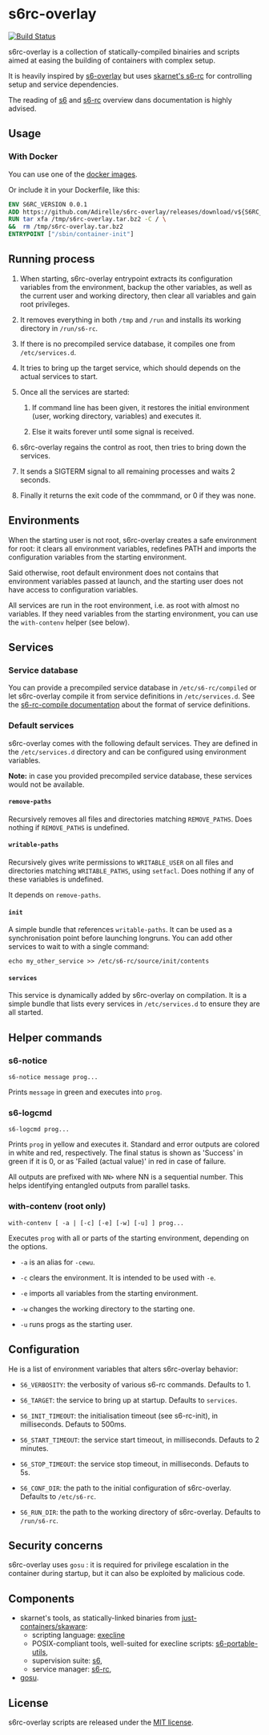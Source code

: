 s6rc-overlay
============

[![Build Status](https://travis-ci.org/Adirelle/s6rc-overlay.svg?branch=master)](https://travis-ci.org/Adirelle/s6rc-overlay)

s6rc-overlay is a collection of statically-compiled binairies and scripts aimed
at easing the building of containers with complex setup.

It is heavily inspired by
[s6-overlay](https://github.com/just-containers/s6-overlay/) but uses
[skarnet's s6-rc](http://www.skarnet.org/software/s6-rc/) for controlling setup
and service dependencies.

The reading of [s6](http://skarnet.org/software/s6) and
[s6-rc](http://skarnet.org/software/s6-rc) overview dans documentation is
highly advised.

Usage
-----

### With Docker

You can use one of the [docker images](https://hub.docker.com/r/adirelle/s6rc-overlay/).

Or include it in your Dockerfile, like this:

```Dockerfile
ENV S6RC_VERSION 0.0.1
ADD https://github.com/Adirelle/s6rc-overlay/releases/download/v${S6RC_VERSION}/s6rc-overlay-v${S6RC_VERSION}-amd64.tar.bz2 /tmp/s6rc-overlay.tar.bz2
RUN tar xfa /tmp/s6rc-overlay.tar.bz2 -C / \
&&  rm /tmp/s6rc-overlay.tar.bz2
ENTRYPOINT ["/sbin/container-init"]
```

Running process
---------------

1. When starting, s6rc-overlay entrypoint extracts its configuration variables
from the environment, backup the other variables, as well as the current user
and working directory, then clear all variables and gain root privileges.

2. It removes everything in both `/tmp` and `/run` and installs its working
directory in `/run/s6-rc`.

3. If there is no precompiled service database, it compiles one from
`/etc/services.d`.

4. It tries to bring up the target
service, which should depends on the actual services to start.

5. Once all the services are started:

    1. If command line has been given, it restores the initial environment
(user, working directory, variables) and executes it.

    2. Else it waits forever until some signal is received.

6. s6rc-overlay regains the control as root, then tries to bring down the
services.

7. It sends a SIGTERM signal to all remaining processes and waits 2 seconds.

8.  Finally it returns the exit code of the commmand, or 0 if they was none.

Environments
------------

When the starting user is not root, s6rc-overlay creates a safe environment for
root: it clears all environment variables, redefines PATH and imports the
configuration variables from the starting environment.

Said otherwise, root default environment does not contains that environment
variables passed at launch, and the starting user does not have access to
configuration variables.

All services are run in the root environment, i.e. as root with almost no
variables. If they need variables from the starting environment, you
can use the `with-contenv` helper (see below).

Services
--------

### Service database

You can provide a precompiled service database in `/etc/s6-rc/compiled` or let
s6rc-overlay compile it from service definitions in `/etc/services.d`.  See the
[s6-rc-compile documentation](http://skarnet.org/software/s6-rc/s6-rc-compile.html) about
the format of service definitions.

### Default services

s6rc-overlay comes with the following default services. They are defined in the
`/etc/services.d` directory and can be configured using environment variables. 

**Note:** in case you provided precompiled service database, these services
would not be available.

#### `remove-paths`

Recursively removes all files and directories matching `REMOVE_PATHS`. Does
nothing if `REMOVE_PATHS` is undefined.

#### `writable-paths`

Recursively gives write permissions to `WRITABLE_USER` on all files and
directories matching `WRITABLE_PATHS`, using `setfacl`. Does nothing if any of
these variables is undefined.

It depends on `remove-paths`.

#### `init`

A simple bundle that references `writable-paths`. It can be used as a
synchronisation point before launching longruns. You can add other services to
wait to with a single command:

```
echo my_other_service >> /etc/s6-rc/source/init/contents
```

#### `services`

This service is dynamically added by s6rc-overlay on compilation. It is a
simple bundle that lists every services in `/etc/services.d` to ensure they are
all started.

Helper commands
---------------

### s6-notice

    s6-notice message prog...

Prints `message` in green and executes into `prog`.

### s6-logcmd

    s6-logcmd prog...

Prints `prog` in yellow and executes it. Standard and error outputs are colored
in white and red, respectively. The final status is shown as 'Success' in green
if it is 0, or as 'Failed (actual value)' in red in case of failure.

All outputs are prefixed with `NN>` where NN is a sequential number. This helps
identifying entangled outputs from parallel tasks.

### with-contenv (root only)

    with-contenv [ -a | [-c] [-e] [-w] [-u] ] prog...

Executes `prog` with all or parts of the starting environment, depending on the
options.

* `-a` is an alias for `-cewu`.

* `-c` clears the environment. It is intended to be used with `-e`.

* `-e` imports all variables from the starting environment.

* `-w` changes the working directory to the starting one.

* `-u` runs progs as the starting user.

Configuration
-------------

He is a list of environment variables that alters s6rc-overlay behavior:

* `S6_VERBOSITY`: the verbosity of various s6-rc commands. Defaults to 1.

* `S6_TARGET`: the service to bring up at startup. Defaults to `services`.

* `S6_INIT_TIMEOUT`: the initialisation timeout (see s6-rc-init), in
milliseconds. Defauts to 500ms.

* `S6_START_TIMEOUT`: the service start timeout, in milliseconds. Defauts to 2
minutes.

* `S6_STOP_TIMEOUT`: the service stop timeout, in milliseconds. Defauts to 5s.

* `S6_CONF_DIR`: the path to the initial configuration of s6rc-overlay. Defaults
to `/etc/s6-rc`.

* `S6_RUN_DIR`: the path to the working directory of s6rc-overlay. Defaults to
`/run/s6-rc`.

Security concerns
-----------------

s6rc-overlay uses `gosu` : it is required for privilege escalation in the
container during startup, but it can also be exploited by malicious code.

Components
----------

 * skarnet's tools, as statically-linked binaries from [just-containers/skaware](https://github.com/just-containers/skaware/):
   * scripting language: [execline](http://www.skarnet.org/software/execline/)
   * POSIX-compliant tools, well-suited for execline scripts: [s6-portable-utils](http://www.skarnet.org/software/s6-portable-utils/),
   * supervision suite: [s6](http://www.skarnet.org/software/s6/),
   * service manager: [s6-rc](http://www.skarnet.org/software/s6-rc/),
 * [gosu](https://github.com/tianon/gosu).

License
-------

s6rc-overlay scripts are released under the [MIT license](LICENSE.md).
